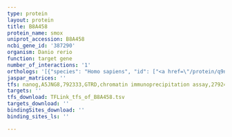 ```yaml
---
type: protein
layout: protein
title: B8A458
protein_name: smox
uniprot_accession: B8A458
ncbi_gene_id: '387290'
organism: Danio rerio
function: target gene
number_of_interactions: '1'
orthologs: '[{"species": "Homo sapiens", "id": ["<a href=\"/protein/q9nwm0\">Q9NWM0</a>"]}, {"species": "Mus musculus", "id": ["<a href=\"/protein/q99k82\">Q99K82</a>"]}, {"species": "Rattus norvegicus", "id": ["<a href=\"/protein/b1wbu6\">B1WBU6</a>"]}, {"species": "Drosophila melanogaster", "id": ["<a href=\"/protein/q9vhn8\">Q9VHN8</a>"]}, {"species": "Saccharomyces cerevisiae", "id": ["<a href=\"/protein/p50264\">P50264</a>"]}]'
jaspar_matrices: ''
tfs: nanog,A5JNG8,792333,GTRD,chromatin immunoprecipitation assay,27924024%5Buid%5D,No
targets: ''
tfs_download: TFLink_tfs_of_B8A458.tsv
targets_download: ''
bindingSites_download: ''
binding_sites_ls: ''

---
```

